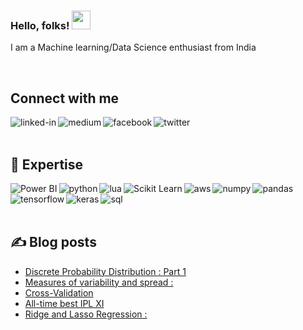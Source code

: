 ### Hello, folks! <img src="https://raw.githubusercontent.com/MartinHeinz/MartinHeinz/master/wave.gif" width="30px">

I am a Machine learning/Data Science enthusiast from India

<br>

## Connect with me

[<img align="left" alt="linked-in" src="https://img.shields.io/badge/linkedin-%230077B5.svg?&style=for-the-badge&logo=linkedin&logoColor=white" />](https://www.linkedin.com/in/dhrubjun-nath-saikia-7065b240/)
[<img align="left" alt="medium" src="https://img.shields.io/badge/medium-%2312100E.svg?&style=for-the-badge&logo=medium&logoColor=white" />](https://dhrubjun.medium.com/)
[<img align="left" alt="facebook" src="https://img.shields.io/badge/facebook-%231877F2.svg?&style=for-the-badge&logo=facebook&logoColor=white" />](https://www.facebook.com/dhrubjun)
[<img align="left" alt="twitter" src="https://img.shields.io/badge/twitter-%231DA1F2.svg?&style=for-the-badge&logo=twitter&logoColor=white" />](https://twitter.com/dhrubjun)


<br>
<br>

## 🔧 Expertise
<img align="left" alt="Power BI" src="https://img.shields.io/badge/PowerBI-F2C811?style=for-the-badge&logo=Power%20BI&logoColor=white" />
<img align="left" alt="python" src="https://img.shields.io/badge/python%20-%236DB33F.svg?&style=for-the-badge&logo=python&logoColor=white" />
<img align="left" alt="lua" src="https://img.shields.io/badge/Lua-2C2D72?style=for-the-badge&logo=lua&logoColor=white" />
<img align="left" alt="Scikit Learn" src="https://img.shields.io/badge/scikit_learn-F7931E?style=for-the-badge&logo=scikit-learn&logoColor=white" />
<img align="left" alt="aws" src="https://img.shields.io/badge/Amazon%20AWS-%23232F3E?logo=amazon-aws&logoColor=white&style=for-the-badge" />
<img align="left" alt="numpy" src="https://img.shields.io/badge/Numpy-777BB4?style=for-the-badge&logo=numpy&logoColor=white" />
<img align="left" alt="pandas" src="https://img.shields.io/badge/Pandas-2C2D72?style=for-the-badge&logo=pandas&logoColor=white" />
<img align="left" alt="tensorflow" src="https://img.shields.io/badge/TensorFlow-FF6F00?style=for-the-badge&logo=TensorFlow&logoColor=white" />
<img align="left" alt="keras" src="https://img.shields.io/badge/Keras-D00000?style=for-the-badge&logo=Keras&logoColor=white" />
<img align="left" alt="sql" src="https://img.shields.io/badge/PostgreSQL-316192?style=for-the-badge&logo=postgresql&logoColor=white" />


<br>
<br>
<br>


## &#x270d; Blog posts
<!-- BLOG-POST-LIST:START -->
- [Discrete Probability Distribution : Part 1](https://medium.com/nerd-for-tech/discrete-probability-distribution-part-1-d8ee0fee2f57?source=rss-6cb5b5a9e38b------2)
- [Measures of variability and spread :](https://medium.com/nerd-for-tech/measures-of-variability-and-spread-3a2c11cb647d?source=rss-6cb5b5a9e38b------2)
- [Cross-Validation](https://medium.com/nerd-for-tech/cross-validation-6270341658ae?source=rss-6cb5b5a9e38b------2)
- [All-time best IPL XI](https://medium.com/geekculture/all-time-best-ipl-xi-8a3c8272a3e?source=rss-6cb5b5a9e38b------2)
- [Ridge and Lasso Regression :](https://medium.com/geekculture/ridge-and-lasso-regression-51705b608fb9?source=rss-6cb5b5a9e38b------2)
<!-- BLOG-POST-LIST:END -->
